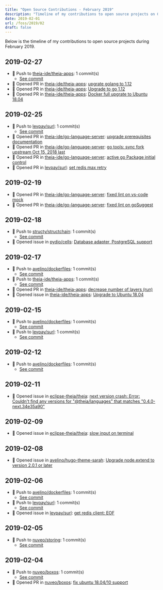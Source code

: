 ```yaml
---
title: "Open Source Contributions - February 2019"
description: "Timeline of my contributions to open source projects on GitHub during February 2019."
date: 2019-02-01
url: /foss/2019/02
draft: false
---
```


Below is the timeline of my contributions to open source projects during February 2019.

## 2019-02-27

- 🔨 Push to [theia-ide/theia-apps](https://github.com/theia-ide/theia-apps): 1 commit(s)
  - [See commit](https://github.com/theia-ide/theia-apps/commits/main/?author=avelino&since=2019-02-27&until=2019-02-27)
- 🔀 Opened PR in [theia-ide/theia-apps](https://github.com/theia-ide/theia-apps): [upgrate golang to 1.12](https://github.com/theia-ide/theia-apps/pull/138)
- 🔀 Opened PR in [theia-ide/theia-apps](https://github.com/theia-ide/theia-apps): [Upgrade to go 1.12](https://github.com/theia-ide/theia-apps/pull/137)
- 🔀 Opened PR in [theia-ide/theia-apps](https://github.com/theia-ide/theia-apps): [Docker full upgrate to Ubuntu 18.04](https://github.com/theia-ide/theia-apps/pull/136)

## 2019-02-25

- 🔨 Push to [levpay/surl](https://github.com/levpay/surl): 1 commit(s)
  - [See commit](https://github.com/levpay/surl/commits/main/?author=avelino&since=2019-02-25&until=2019-02-25)
- 🔀 Opened PR in [theia-ide/go-language-server](https://github.com/theia-ide/go-language-server): [upgrade prerequisites documentation](https://github.com/theia-ide/go-language-server/pull/30)
- 🔀 Opened PR in [theia-ide/go-language-server](https://github.com/theia-ide/go-language-server): [go tools: sync fork upstream Oct 15, 2018 last](https://github.com/theia-ide/go-language-server/pull/29)
- 🔀 Opened PR in [theia-ide/go-language-server](https://github.com/theia-ide/go-language-server): [active go Package initial control](https://github.com/theia-ide/go-language-server/pull/28)
- 🔀 Opened PR in [levpay/surl](https://github.com/levpay/surl): [set redis max retry](https://github.com/levpay/surl/pull/3)

## 2019-02-19

- 🔀 Opened PR in [theia-ide/go-language-server](https://github.com/theia-ide/go-language-server): [fixed lint on vs-code mock](https://github.com/theia-ide/go-language-server/pull/27)
- 🔀 Opened PR in [theia-ide/go-language-server](https://github.com/theia-ide/go-language-server): [fixed lint on goSuggest](https://github.com/theia-ide/go-language-server/pull/26)

## 2019-02-18

- 🔨 Push to [structy/structchain](https://github.com/structy/structchain): 1 commit(s)
  - [See commit](https://github.com/structy/structchain/commits/main/?author=avelino&since=2019-02-18&until=2019-02-18)
- 🐛 Opened issue in [pydio/cells](https://github.com/pydio/cells): [Database adapter, PostgreSQL support ](https://github.com/pydio/cells/issues/85)

## 2019-02-17

- 🔨 Push to [avelino/dockerfiles](https://github.com/avelino/dockerfiles): 1 commit(s)
  - [See commit](https://github.com/avelino/dockerfiles/commits/main/?author=avelino&since=2019-02-17&until=2019-02-17)
- 🔨 Push to [theia-ide/theia-apps](https://github.com/theia-ide/theia-apps): 1 commit(s)
  - [See commit](https://github.com/theia-ide/theia-apps/commits/main/?author=avelino&since=2019-02-17&until=2019-02-17)
- 🔀 Opened PR in [theia-ide/theia-apps](https://github.com/theia-ide/theia-apps): [decrease number of layers (run)](https://github.com/theia-ide/theia-apps/pull/133)
- 🐛 Opened issue in [theia-ide/theia-apps](https://github.com/theia-ide/theia-apps): [Upgrade to Ubuntu 18.04](https://github.com/theia-ide/theia-apps/issues/134)

## 2019-02-15

- 🔨 Push to [avelino/dockerfiles](https://github.com/avelino/dockerfiles): 1 commit(s)
  - [See commit](https://github.com/avelino/dockerfiles/commits/main/?author=avelino&since=2019-02-15&until=2019-02-15)
- 🔨 Push to [levpay/surl](https://github.com/levpay/surl): 1 commit(s)
  - [See commit](https://github.com/levpay/surl/commits/main/?author=avelino&since=2019-02-15&until=2019-02-15)

## 2019-02-12

- 🔨 Push to [avelino/dockerfiles](https://github.com/avelino/dockerfiles): 1 commit(s)
  - [See commit](https://github.com/avelino/dockerfiles/commits/main/?author=avelino&since=2019-02-12&until=2019-02-12)

## 2019-02-11

- 🐛 Opened issue in [eclipse-theia/theia](https://github.com/eclipse-theia/theia): [next version crash: Error: Couldn't find any versions for "@theia/languages" that matches "0.4.0-next.34e35a90"](https://github.com/eclipse-theia/theia/issues/4303)

## 2019-02-09

- 🐛 Opened issue in [eclipse-theia/theia](https://github.com/eclipse-theia/theia): [slow input on terminal](https://github.com/eclipse-theia/theia/issues/4299)

## 2019-02-08

- 🐛 Opened issue in [avelino/hugo-theme-sarah](https://github.com/avelino/hugo-theme-sarah): [Upgrade node.extend to version 2.0.1 or later](https://github.com/avelino/hugo-theme-sarah/issues/20)

## 2019-02-06

- 🔨 Push to [avelino/dockerfiles](https://github.com/avelino/dockerfiles): 1 commit(s)
  - [See commit](https://github.com/avelino/dockerfiles/commits/main/?author=avelino&since=2019-02-06&until=2019-02-06)
- 🔨 Push to [levpay/surl](https://github.com/levpay/surl): 1 commit(s)
  - [See commit](https://github.com/levpay/surl/commits/main/?author=avelino&since=2019-02-06&until=2019-02-06)
- 🐛 Opened issue in [levpay/surl](https://github.com/levpay/surl): [get redis client:  EOF](https://github.com/levpay/surl/issues/2)

## 2019-02-05

- 🔨 Push to [nuveo/storing](https://github.com/nuveo/storing): 1 commit(s)
  - [See commit](https://github.com/nuveo/storing/commits/main/?author=avelino&since=2019-02-05&until=2019-02-05)

## 2019-02-04

- 🔨 Push to [nuveo/boxos](https://github.com/nuveo/boxos): 1 commit(s)
  - [See commit](https://github.com/nuveo/boxos/commits/main/?author=avelino&since=2019-02-04&until=2019-02-04)
- 🔀 Opened PR in [nuveo/boxos](https://github.com/nuveo/boxos): [fix ubuntu 18.04/10 support](https://github.com/nuveo/boxos/pull/6)

